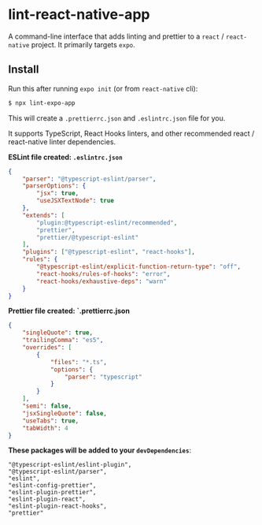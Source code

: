 # lint-react-native-app

A command-line interface that adds linting and prettier to a `react` / `react-native` project. It primarily targets `expo`.

## Install

Run this after running `expo init` (or from `react-native` cli):

```bash
$ npx lint-expo-app
```

This will create a `.prettierrc.json` and `.eslintrc.json` file for you.

It supports TypeScript, React Hooks linters, and other recommended react / react-native linter dependencies.

**ESLint file created: `.eslintrc.json`**

```JSON
{
	"parser": "@typescript-eslint/parser",
	"parserOptions": {
		"jsx": true,
		"useJSXTextNode": true
	},
	"extends": [
		"plugin:@typescript-eslint/recommended",
		"prettier",
		"prettier/@typescript-eslint"
	],
	"plugins": ["@typescript-eslint", "react-hooks"],
	"rules": {
		"@typescript-eslint/explicit-function-return-type": "off",
		"react-hooks/rules-of-hooks": "error",
		"react-hooks/exhaustive-deps": "warn"
	}
}
```

**Prettier file created: `.prettierrc.json**

```JSON
{
	"singleQuote": true,
	"trailingComma": "es5",
	"overrides": [
		{
			"files": "*.ts",
			"options": {
				"parser": "typescript"
			}
		}
	],
	"semi": false,
	"jsxSingleQuote": false,
	"useTabs": true,
	"tabWidth": 4
}
```

**These packages will be added to your `devDependencies`**:

    "@typescript-eslint/eslint-plugin",
    "@typescript-eslint/parser",
    "eslint",
    "eslint-config-prettier",
    "eslint-plugin-prettier",
    "eslint-plugin-react",
    "eslint-plugin-react-hooks",
    "prettier"

